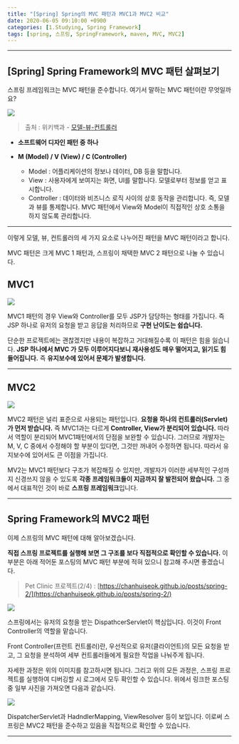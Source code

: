 ```yaml
---
title: "[Spring] Spring의 MVC 패턴과 MVC1과 MVC2 비교"
date: 2020-06-05 09:10:00 +0900
categories: [1.Studying, Spring Framework]
tags: [spring, 스프링, SpringFramework, maven, MVC, MVC2]
---
```




------

## [Spring] Spring Framework의 MVC 패턴 살펴보기



스프링 프레임워크는 MVC 패턴을 준수합니다. 여기서 말하는 MVC 패턴이란 무엇일까요?

![](https://upload.wikimedia.org/wikipedia/commons/thumb/b/b5/ModelViewControllerDiagram2.svg/1920px-ModelViewControllerDiagram2.svg.png)

> 출처 : 위키백과 - [모델-뷰-컨트롤러](https://ko.wikipedia.org/wiki/%EB%AA%A8%EB%8D%B8-%EB%B7%B0-%EC%BB%A8%ED%8A%B8%EB%A1%A4%EB%9F%AC)

* **소프트웨어 디자인 패턴 중 하나**

* **M (Model) / V (View) / C (Controller)**
  * Model : 어플리케이션의 정보나 데이터, DB 등을 말합니다.
  * View : 사용자에게 보여지는 화면, UI를 말합니다. 모델로부터 정보를 얻고 표시합니다.
  * Controller : 데이터와 비즈니스 로직 사이의 상호 동작을 관리합니다. 즉, 모델과 뷰를 통제합니다. MVC 패턴에서 View와 Model이 직접적인 상호 소통을 하지 않도록 관리합니다.

------

이렇게 모델, 뷰, 컨트롤러의 세 가지 요소로 나누어진 패턴을 MVC 패턴이라고 합니다.

MVC 패턴은 크게 MVC 1 패턴과, 스프링이 채택한 MVC 2 패턴으로 나눌 수 있습니다.

## **MVC1**

![](https://i.imgur.com/rzhzcZc.png)

MVC1 패턴의 경우 View와 Controller를 모두 JSP가 담당하는 형태를 가집니다. 즉 JSP 하나로 유저의 요청을 받고 응답을 처리하므로 **구현 난이도는 쉽습니다.**

단순한 프로젝트에는 괜찮겠지만 내용이 복잡하고 거대해질수록 이 패턴은 힘을 잃습니다. **JSP 하나에서 MVC 가 모두 이루어지다보니 재사용성도 매우 떨어지고, 읽기도 힘들어집니다.** 즉 **유지보수에 있어서 문제가 발생합니다.**

------

## **MVC2**

![](https://i.imgur.com/keastvz.png)

MVC2 패턴은 널리 표준으로 사용되는 패턴입니다. **요청을 하나의 컨트롤러(Servlet)가 먼저 받습니다.** 즉 MVC1과는 다르게 **Controller, View가 분리되어 있습니다.** 따라서 역할이 분리되어 MVC1패턴에서의 단점을 보완할 수 있습니다. 그러므로 개발자는 M, V, C 중에서 수정해야 할 부분이 있다면, 그것만 꺼내어 수정하면 됩니다. 따라서 유지보수에 있어서도 큰 이점을 가집니다.

MV2는 MVC1 패턴보다 구조가 복잡해질 수 있지만, 개발자가 이러한 세부적인 구성까지 신경쓰지 않을 수 있도록 **각종 프레임워크들이 지금까지 잘 발전되어 왔습니다.** 그 중에서 대표적인 것이 바로 **스프링 프레임워크**입니다.

------

## **Spring Framework의 MVC2 패턴**

이제 스프링의 MVC 패턴에 대해 알아보겠습니다.

**직접 스프링 프로젝트를 실행해 보면 그 구조를 보다 직접적으로 확인할 수 있습니다.** 이 부분은 아래 적어둔 포스팅의 MVC 패턴 부분에 적혀 있으니 참고해 주시면 좋겠습니다.

> Pet Clinic 프로젝트(2/4) : [https://chanhuiseok.github.io/posts/spring-2/](https://chanhuiseok.github.io/posts/spring-2/)

![](https://i.imgur.com/blr7x6q.png)

스프링에서는 유저의 요청을 받는 DispathcerServlet이 핵심입니다. 이것이 Front Controller의 역할을 맡습니다. 

Front Controller(프런트 컨트롤러)란, 우선적으로 유저(클라이언트)의 모든 요청을 받고, 그 요청을 분석하여 세부 컨트롤러들에게 필요한 작업을 나눠주게 됩니다.

자세한 과정은 위의 이미지를 참고하시면 됩니다. 그리고 위의 모든 과정은, 스프링 프로젝트를 실행하여 디버깅할 시 로그에서 모두 확인할 수 있습니다. 위에서 링크한 포스팅 중 일부 사진을 가져오면 다음과 같습니다.

![](https://i.imgur.com/4rlC9iP.png)

DispatcherServlet과 HadndlerMapping, ViewResolver 등이 보입니다. 이로써 스프링은 MVC2 패턴을 준수하고 있음을 직접적으로 확인할 수 있습니다.

------

